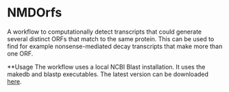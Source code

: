 # NMDOrfs
A workflow to computationally detect transcripts that could generate several distinct ORFs that match to the same protein. This can be used to find for example nonsense-mediated decay transcripts that make more than one ORF.

**Usage 
The workflow uses a local NCBI Blast installation. It uses the makedb and blastp executables. The latest version can be downloaded [here](https://blast.ncbi.nlm.nih.gov/Blast.cgi).
